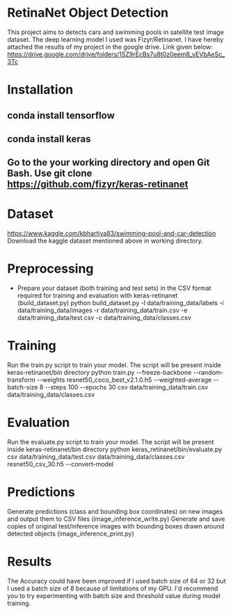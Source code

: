 # RetinaNet Object Detection
This project aims to detects cars and swimming pools in satellite test image dataset. The deep learning model I used was Fizyr/Retinanet. I have hereby attached the results of my project in the google drive. Link given below:
https://drive.google.com/drive/folders/1SZ9rEcBs7u8t0z0eem8_yEVbAeSc_3Tc

# Installation
## conda install tensorflow
## conda install keras
## Go to the your working directory and open Git Bash. Use git clone https://github.com/fizyr/keras-retinanet

# Dataset
https://www.kaggle.com/kbhartiya83/swimming-pool-and-car-detection
Download the kaggle dataset mentioned above in working directory.

# Preprocessing
* Prepare your dataset (both training and test sets) in the CSV format required for training and evaluation with keras-retinanet (build_dataset.py)
python build_dataset.py -l data/training_data/labels -i data/training_data/images -r data/training_data/train.csv -e data/training_data/test.csv -c data/training_data/classes.csv

# Training
Run the train.py script to train your model. The script will be present inside keras-retinanet/bin directory
python train.py --freeze-backbone --random-transform --weights resnet50_coco_best_v2.1.0.h5 --weighted-average --batch-size 8 --steps 100 --epochs 30 csv data/training_data/train.csv data/training_data/classes.csv

# Evaluation 
Run the evaluate.py script to train your model. The script will be present inside keras-retinanet/bin directory
python keras_retinanet/bin/evaluate.py csv data/training_data/test.csv data/training_data/classes.csv resnet50_csv_30.h5 --convert-model

# Predictions
Generate predictions (class and bounding box coordinates) on new images and output them to CSV files (image_inference_write.py)
Generate and save copies of original test/inference images with bounding boxes drawn around detected objects (image_inference_print.py)

# Results
The Accuracy could have been improved if I used batch size of 64 or 32 but I used a batch size of 8 because of limitations of my GPU. I'd recommend you to try experimenting with batch size and threshold value during model training.
